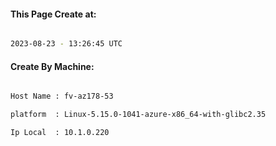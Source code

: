 
   
#### This Page Create at:

```bash

2023-08-23 - 13:26:45 UTC

```

#### Create By Machine:

```bash

Host Name : fv-az178-53

platform  : Linux-5.15.0-1041-azure-x86_64-with-glibc2.35

Ip Local  : 10.1.0.220

```

